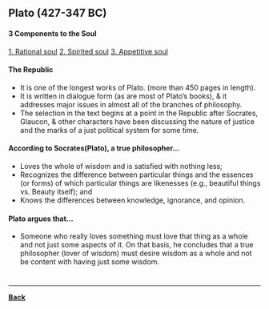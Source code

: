 ## Plato (427-347 BC)
#### 3 Components to the Soul
[1. Rational soul](PSYCHPrelimRATIONAL)
[2. Spirited soul](PSYCHPrelimSPIRIT)
[3. Appetitive soul](PSYCHPrelimAPPETITIVE)

#### The Republic
- It is one of the longest works of Plato. (more than 450 pages in length).
- It is written in dialogue form (as are most of Plato’s books), & it addresses major issues in almost all of the branches of philosophy.
- The selection in the text begins at a point in the Republic after Socrates, Glaucon, & other characters have been discussing the nature of justice and the marks of a just political system for some time.

#### According to Socrates(Plato), a true philosopher...
- Loves the whole of wisdom and is satisfied with nothing less;
- Recognizes the difference between particular things and the essences (or forms) of which particular things are likenesses (e.g., beautiful things vs. Beauty itself); and
- Knows the differences between knowledge, ignorance, and opinion.

#### Plato argues that...
- Someone who really loves something must love that thing as a whole and not just some aspects of it. On that basis, he concludes that a true philosopher (lover of wisdom) must desire wisdom as a whole and not be content with having just some wisdom.

# 
---
**[Back](PSYCHPrelimCh1)**